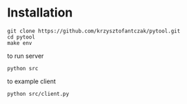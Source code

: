 Installation
====

```
git clone https://github.com/krzysztofantczak/pytool.git
cd pytool
make env
```

to run server
```
python src
```

to example client
```
python src/client.py
```

